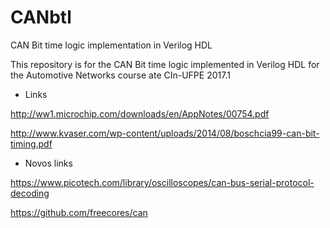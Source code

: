 # CANbtl

CAN Bit time logic implementation in Verilog HDL

This repository is for the CAN Bit time logic implemented in Verilog HDL for the Automotive Networks course ate CIn-UFPE 2017.1

 - Links
 
 http://ww1.microchip.com/downloads/en/AppNotes/00754.pdf
 
 http://www.kvaser.com/wp-content/uploads/2014/08/boschcia99-can-bit-timing.pdf
 
 - Novos links
 
 https://www.picotech.com/library/oscilloscopes/can-bus-serial-protocol-decoding
 
 https://github.com/freecores/can
 
